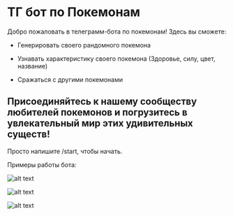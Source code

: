 # ТГ бот по Покемонам

Добро пожаловать в телеграмм-бота по покемонам! Здесь вы сможете:

- Генерировать своего рандомного покемона

- Узнавать характеристику своего покемона (Здоровье, силу, цвет, название)

- Сражаться с другими покемонами

## Присоединяйтесь к нашему сообществу любителей покемонов и погрузитесь в увлекательный мир этих удивительных существ!

Просто напишите /start, чтобы начать.

Примеры работы бота:

![alt text]((https://postimg.cc/phKM2b3c))

![alt text]((https://postimg.cc/K4r4Nd45))

![alt text](https://postimg.cc/5XGtyJkf)
